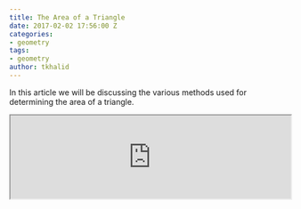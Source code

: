 ```yaml
---
title: The Area of a Triangle
date: 2017-02-02 17:56:00 Z
categories:
- geometry
tags:
- geometry
author: tkhalid
---
```


In this article we will be discussing the various methods used for determining the area of a triangle.

<iframe id="mathframe" src="https://studymath.github.io/assets/docs/Area%20of%20a%20triangle.pdf" width="100%"></iframe>

<script>
$(document).ready(function() {
    $( "#mathframe" ).on('load', function() { 
        console.log("Loaded iframe");
        var mdiv = $(this).contents().find("div");
        var h = mdiv.height();
        $(this).height(h);
    });
});
</script>